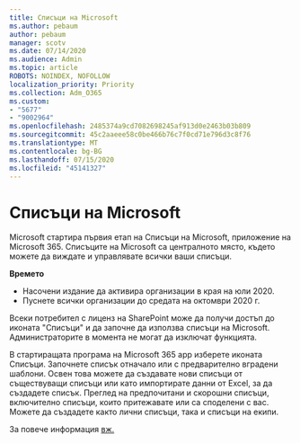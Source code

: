 ```yaml
---
title: Списъци на Microsoft
ms.author: pebaum
author: pebaum
manager: scotv
ms.date: 07/14/2020
ms.audience: Admin
ms.topic: article
ROBOTS: NOINDEX, NOFOLLOW
localization_priority: Priority
ms.collection: Adm_O365
ms.custom:
- "5677"
- "9002964"
ms.openlocfilehash: 2485374a9cd7082698245af913d0e2463b03b809
ms.sourcegitcommit: 45c2aaeee58c0be466b76c7f0cd71e796d3c8f76
ms.translationtype: MT
ms.contentlocale: bg-BG
ms.lasthandoff: 07/15/2020
ms.locfileid: "45141327"
---
```

# <a name="microsoft-lists"></a>Списъци на Microsoft

Microsoft стартира първия етап на Списъци на Microsoft, приложение на Microsoft 365. Списъците на Microsoft са централното място, където можете да виждате и управлявате всички ваши списъци.  
  
**Времето**  

- Насочени издание да активира организации в края на юли 2020.
- Пуснете всички организации до средата на октомври 2020 г.

Всеки потребител с лиценз на SharePoint може да получи достъп до иконата "Списъци" и да започне да използва списъци на Microsoft. Администраторите в момента не могат да изключат функцията.
 
В стартиращата програма на Microsoft 365 app изберете иконата Списъци. Започнете списък отначало или с предварително вградени шаблони. Освен това можете да създавате нови списъци от съществуващи списъци или като импортирате данни от Excel, за да създадете списък. Преглед на предпочитани и скорошни списъци, включително списъци, които притежавате или са споделени с вас. Можете да създадете както лични списъци, така и списъци на екипи.  

За повече информация [вж.](https://aka.ms/microsoftlists)